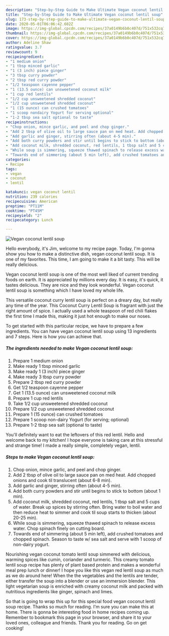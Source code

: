 ```yaml
---
description: "Step-by-Step Guide to Make Ultimate Vegan coconut lentil soup"
title: "Step-by-Step Guide to Make Ultimate Vegan coconut lentil soup"
slug: 173-step-by-step-guide-to-make-ultimate-vegan-coconut-lentil-soup
date: 2020-05-01T06:06:42.602Z
image: https://img-global.cpcdn.com/recipes/37a0149b6b0c407d/751x532cq70/vegan-coconut-lentil-soup-recipe-main-photo.jpg
thumbnail: https://img-global.cpcdn.com/recipes/37a0149b6b0c407d/751x532cq70/vegan-coconut-lentil-soup-recipe-main-photo.jpg
cover: https://img-global.cpcdn.com/recipes/37a0149b6b0c407d/751x532cq70/vegan-coconut-lentil-soup-recipe-main-photo.jpg
author: Adeline Shaw
ratingvalue: 3.7
reviewcount: 9
recipeingredient:
- "1 medium onion"
- "1 tbsp minced garlic"
- "1 (3 inch) piece ginger"
- "3 tbsp curry powder"
- "2 tbsp red curry powder"
- "1/2 teaspoon cayenne pepper"
- "1 (13.5 ounce) can unsweetened coconut milk"
- "1 cup red lentils"
- "1/2 cup unsweetened shredded coconut"
- "1/2 cup unsweetened shredded coconut"
- "1 (15 ounce) can crushed tomatoes"
- "1 scoop nondairy Yogurt for serving optional"
- "1-2 tbsp sea salt optional to taste"
recipeinstructions:
- "Chop onion, mince garlic, and peel and chop ginger."
- "Add 2 tbsp of olive oil to large sauce pan on med heat. Add chopped onions and cook til translucent (about 6-8 min)."
- "Add garlic and ginger, stirring often (about 4-5 min)."
- "Add both curry powders and stir until begins to stick to bottom (about 1 min)."
- "Add coconut milk, shredded coconut, red lentils, 1 tbsp salt and 5 cups of water. Break up spices by stirring often. Bring water to boil water and then reduce heat to simmer and cook til soup starts to thicken (about 20-25 min)."
- "While soup is simmering, squeeze thawed spinach to release excess water. Chop spinach finely on cutting board."
- "Towards end of simmering (about 5 min left), add crushed tomatoes and chopped spinach. Season to taste w/ sea salt and serve with 1 scoop of non-dairy yogurt."
categories:
- Recipe
tags:
- vegan
- coconut
- lentil

katakunci: vegan coconut lentil 
nutrition: 239 calories
recipecuisine: American
preptime: "PT11M"
cooktime: "PT45M"
recipeyield: "2"
recipecategory: Lunch

---
```



![Vegan coconut lentil soup](https://img-global.cpcdn.com/recipes/37a0149b6b0c407d/751x532cq70/vegan-coconut-lentil-soup-recipe-main-photo.jpg)

Hello everybody, it's Jim, welcome to my recipe page. Today, I'm gonna show you how to make a distinctive dish, vegan coconut lentil soup. It is one of my favorites. This time, I am going to make it a bit tasty. This will be really delicious.

Vegan coconut lentil soup is one of the most well liked of current trending foods on earth. It is appreciated by millions every day. It is easy, it's quick, it tastes delicious. They are nice and they look wonderful. Vegan coconut lentil soup is something which I have loved my whole life.

This versatile coconut curry lentil soup is perfect on a dreary day, but really any time of the year. This Coconut Curry Lentil Soup is fragrant with just the right amount of spice. I actually used a whole teaspoon of red chili flakes the first time I made this, making it just hot enough to make our noses.


To get started with this particular recipe, we have to prepare a few ingredients. You can have vegan coconut lentil soup using 13 ingredients and 7 steps. Here is how you can achieve that.

<!--inarticleads1-->

##### The ingredients needed to make Vegan coconut lentil soup:

1. Prepare 1 medium onion
1. Make ready 1 tbsp minced garlic
1. Make ready 1 (3 inch) piece ginger
1. Make ready 3 tbsp curry powder
1. Prepare 2 tbsp red curry powder
1. Get 1/2 teaspoon cayenne pepper
1. Get 1 (13.5 ounce) can unsweetened coconut milk
1. Prepare 1 cup red lentils
1. Take 1/2 cup unsweetened shredded coconut
1. Prepare 1/2 cup unsweetened shredded coconut
1. Prepare 1 (15 ounce) can crushed tomatoes
1. Prepare 1 scoop non-dairy Yogurt (for serving; optional)
1. Prepare 1-2 tbsp sea salt (optional to taste)


You&#39;ll definitely want to eat the leftovers of this red lentil. Hello and welcome back to my kitchen! I hope everyone is taking care at this stressful and strange time! I made a really simple, completely vegan, lentil. 

<!--inarticleads2-->

##### Steps to make Vegan coconut lentil soup:

1. Chop onion, mince garlic, and peel and chop ginger.
1. Add 2 tbsp of olive oil to large sauce pan on med heat. Add chopped onions and cook til translucent (about 6-8 min).
1. Add garlic and ginger, stirring often (about 4-5 min).
1. Add both curry powders and stir until begins to stick to bottom (about 1 min).
1. Add coconut milk, shredded coconut, red lentils, 1 tbsp salt and 5 cups of water. Break up spices by stirring often. Bring water to boil water and then reduce heat to simmer and cook til soup starts to thicken (about 20-25 min).
1. While soup is simmering, squeeze thawed spinach to release excess water. Chop spinach finely on cutting board.
1. Towards end of simmering (about 5 min left), add crushed tomatoes and chopped spinach. Season to taste w/ sea salt and serve with 1 scoop of non-dairy yogurt.


Nourishing vegan coconut tomato lentil soup simmered with delicious, warming spices like cumin, coriander and turmeric. This creamy tomato lentil soup recipe has plenty of plant based protein and makes a wonderful meal prep lunch or dinner! I hope you like this vegan red lentil soup as much as we do around here! When the the vegetables and the lentils are tender, either transfer the soup into a blender or use an immersion blender. This light vegetarian soup is enriched with creamy coconut milk and packed with nutritious ingredients like ginger, spinach and limes. 

So that is going to wrap this up for this special food vegan coconut lentil soup recipe. Thanks so much for reading. I'm sure you can make this at home. There is gonna be interesting food in home recipes coming up. Remember to bookmark this page in your browser, and share it to your loved ones, colleague and friends. Thank you for reading. Go on get cooking!
